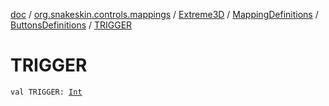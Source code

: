 [doc](../../../../index.md) / [org.snakeskin.controls.mappings](../../../index.md) / [Extreme3D](../../index.md) / [MappingDefinitions](../index.md) / [ButtonsDefinitions](index.md) / [TRIGGER](./-t-r-i-g-g-e-r.md)

# TRIGGER

`val TRIGGER: `[`Int`](https://kotlinlang.org/api/latest/jvm/stdlib/kotlin/-int/index.html)